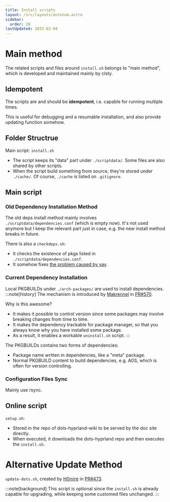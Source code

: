 ```yaml
---
title: Install scripts
layout: /src/layouts/autonum.astro
sidebar:
  order: 20
lastUpdated: 2025-02-04
---
```

# Main method
The related scripts and files around `install.sh` belongs to "main method", which is developed and maintained mainly by clsty.
## Idempotent
The scripts are and should be **idempotent**, i.e. capable for running multiple times.

This is useful for debugging and a resumable installation, and also provide updating function somehow.
## Folder Structrue
Main script: `install.sh`
- The script keeps its "data" part under `./scriptdata/`. Some files are also shared by other scripts.
- When the script build something from source, they're stored under `./cache/`. Of course, `./cache` is listed on `.gitignore`.
## Main script
### Old Dependency Installation Method
The old deps install method mainly involves `./scriptdata/dependencies.conf` (which is empty now). It's not used anymore but I keep the relevant part just in case, e.g. the new install method breaks in future.

There is also a `checkdeps.sh`:
  - It checks the existence of pkgs listed in `./scriptdata/dependencies.conf`.
  - It somehow fixes [the problem caused by yay](https://github.com/end-4/dots-hyprland/discussions/204).

### Current Dependency Installation
Local PKGBUILDs under `./arch-packages/` are used to install dependencies.
:::note[history]
The mechanism is introduced by [Makrennel](https://github.com/Makrennel) in [PR#570](https://github.com/end-4/dots-hyprland/pull/570).

Why is this awesome?
- It makes it possible to control version since some packages may involve breaking changes from time to time.
- It makes the dependency trackable for package manager, so that you always know why you have installed some package.
- As a result, it enables a workable `uninstall.sh` script.
:::

The PKGBUILDs contains two forms of dependencies:
- Package name written in dependencies, like a "meta" package.
- Normal PKGBUILD content to build dependencies, e.g. AGS, which is often for version controlling.
### Configuration Files Sync
Mainly use rsync.

## Online script
`setup.sh`:
- Stored in the repo of dots-hyprland-wiki to be served by the doc site directly.
- When executed, it downloads the dots-hyprland repo and then executes the `install.sh`.
# Alternative Update Method
`update-dots.sh`, created by [H0mire](https://github.com/H0mire) in [PR#473](https://github.com/end-4/dots-hyprland/pull/473).

:::note[background]
This script is optional since the `install.sh` is already capable for upgrading, while keeping some customed files unchanged. 
:::
